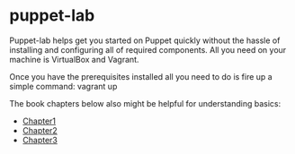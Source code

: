 # puppet-lab

Puppet-lab helps get you started on Puppet quickly without the hassle of installing and configuring all of required components. All you need on your machine is VirtualBox and Vagrant. 

Once you have the prerequisites installed all you need to do is fire up a simple command:
    vagrant up

The book chapters below also might be helpful for understanding basics:
- [Chapter1](https://www.slideshare.net/vrbiyani/learning-puppet-ch1)
- [Chapter2](https://www.slideshare.net/vrbiyani/learning-puppet-chapter-2)
- [Chapter3](https://www.slideshare.net/vrbiyani/learning-puppet-chapter-3)

